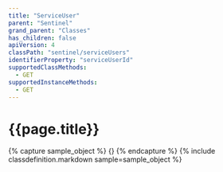 ```yaml
---
title: "ServiceUser"
parent: "Sentinel"
grand_parent: "Classes"
has_children: false
apiVersion: 4
classPath: "sentinel/serviceUsers"
identifierProperty: "serviceUserId"
supportedClassMethods:
  - GET
supportedInstanceMethods:
  - GET
---
```

# {{page.title}}

{% capture sample_object %}
{}
{% endcapture %}
{% include classdefinition.markdown sample=sample_object %}